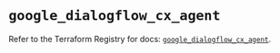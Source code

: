 # `google_dialogflow_cx_agent`

Refer to the Terraform Registry for docs: [`google_dialogflow_cx_agent`](https://registry.terraform.io/providers/hashicorp/google-beta/5.40.0/docs/resources/google_dialogflow_cx_agent).
